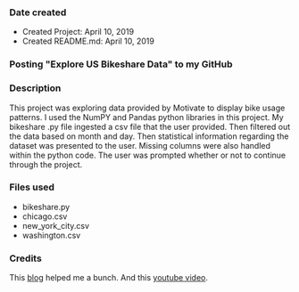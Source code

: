 ### Date created
* Created Project: April 10, 2019
* Created README.md: April 10, 2019

### Posting "Explore US Bikeshare Data" to my GitHub

### Description
This project was exploring data provided by Motivate to display bike usage patterns. I used the NumPY and Pandas python libraries in this project. My bikeshare .py file ingested a csv file that the user provided. Then filtered out the data based on month and day. Then statistical information regarding the dataset was presented to the user. Missing columns were also handled within the python code. The user was prompted whether or not to continue through the project.

### Files used
* bikeshare.py
* chicago.csv
* new\_york\_city.csv
* washington.csv

### Credits
This [blog](https://towardsdatascience.com/basic-time-series-manipulation-with-pandas-4432afee64ea) helped me a bunch.
And this [youtube video](https://www.youtube.com/watch?v=POe1cufDWFs).
